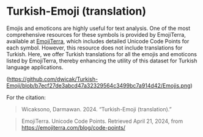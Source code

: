 # Turkish-Emoji (translation)
Emojis and emoticons are highly useful for text analysis. One of the most comprehensive resources for these symbols is provided by EmojiTerra, available at [EmojiTerra](https://emojiterra.com/blog/code-points/), which includes detailed Unicode Code Points for each symbol. However, this resource does not include translations for Turkish. Here, we offer Turkish translations for all the emojis and emoticons listed by EmojiTerra, thereby enhancing the utility of this dataset for Turkish language applications.

(https://github.com/dwicak/Turkish-Emoji/blob/b7ecf27de3abcd47a32329564c3499bc7a914d42/Emojis.png)

For the citation:
>Wicaksono, Darmawan. 2024. “Turkish-Emoji (translation).”

>EmojiTerra. Unicode Code Points. Retrieved April 21, 2024, from https://emojiterra.com/blog/code-points/
